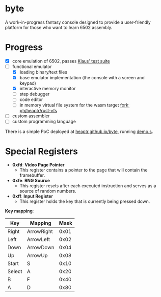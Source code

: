 # byte

A work-in-progress fantasy console designed to provide a user-friendly platform for those who want to learn 6502 assembly.

# Progress

- [x] core emulation of 6502, passes [Klaus' test suite](https://github.com/Klaus2m5/6502_65C02_functional_tests)
- [ ] functional emulator
  - [x] loading binary/text files
  - [x] base emulator implementation (the console with a screen and keypad)
  - [x] interactive memory monitor
  - [ ] step debugger
  - [ ] code editor
  - [ ] in memory virtual file system for the wasm target [fork: gh/heaptr/rust-vfs](https://github.com/heaptr/rust-vfs)
- [ ] custom assembler
- [ ] custom programming language

There is a simple PoC deployed at [heaptr.github.io/byte](https://heaptr.github.io/byte), running [demo.s](byte_emu/assets/demo.s).

# Special Registers

* **0xfd**: **Video Page Pointer**
  -  This register contains a pointer to the page that will contain the framebuffer.
* **0xfe**: **RNG Source**
  - This register resets after each executed instruction and serves as a source of random numbers.
* **0xff**: **Input Register**
  - This register holds the key that is currently being pressed down.

**Key mapping**:

| Key    | Mapping    | Mask |
|--------|------------|------|
| Right  | ArrowRight | 0x01 |
| Left   | ArrowLeft  | 0x02 |
| Down   | ArrowDown  | 0x04 |
| Up     | ArrowUp    | 0x08 |
| Start  | S          | 0x10 |
| Select | A          | 0x20 |
| B      | F          | 0x40 |
| A      | D          | 0x80 |
